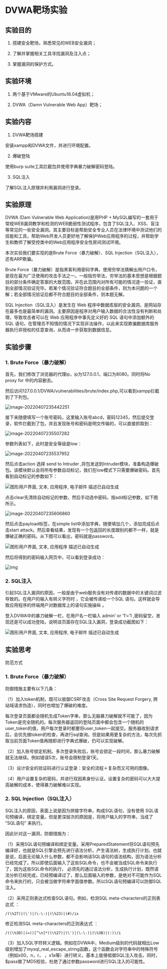 # DVWA靶场实验

## 实验目的

1. 搭建安全靶场，熟悉常见的WEB安全漏洞；

2. 了解并掌握相关工具寻找漏洞及注入点；

3. 掌握漏洞的保护方式。

## 实验环境

1. 两个基于VMware的Ubuntu18.04虚拟机；

2. DVWA（Damn Vulnerable Web App）靶场；

## 实验内容

1. DVWA靶场搭建

安装xampp和DVWA文件，并进行环境配置。

2. 爆破登陆

使用burp suite工具拦截包并使用字典暴力破解密码登陆。

3. SQL注入

了解SQL注入原理并利用漏洞进行登录。

## 实验原理

DVWA (Dam Vulnerable Web Application)是用PHP + MySQL编写的一套用于常规WEB漏洞教学和检测的WEB脆弱性测试程序，包含了SQL注入、XSS、盲注等常见的一些安全漏洞。其主要目标是帮助安全专业人员在法律环境中测试他们的技能和工具，帮助Web开发人员更好地了解保护Web应用程序的过程，并帮助学生和教师了解受控类中的Web应用程序安全性房间测试环境。

本次实验我们要实现的是Brute Force（暴力破解）、SQL Injection（SQL注入），还有ARP欺骗。

Brute Force（暴力破解）是指黑客利用密码字典，使用穷举法猜解出用户口令，是现在最为广泛使用的攻击手法之一。一般指穷举法，穷举法的基本思想是根据题目的部分条件确定答案的大致范围，并在此范围内对所有可能的情况逐一验证，直到全部情况验证完毕。若某个情况验证符合题目的全部条件，则为本问题的一个解；若全部情况验证后都不符合题目的全部条件，则本题无解。

SQL Injection（SQL注入）是发生在 Web 程序中数据库层的安全漏洞，是网站存在最多也是最简单的漏洞。主要原因是程序对用户输入数据的合法性没有判断和处理，导致攻击者可以在 Web 应用程序中事先定义好的 SQL 语句中添加额外的 SQL 语句，在管理员不知情的情况下实现非法操作，以此来实现欺骗数据库服务器执行非授权的任意查询，从而进一步获取到数据信息。

## 实验步骤

### 1. Brute Force（暴力破解）

首先，我们修改了浏览器的代理ip，ip为127.0.0.1，端口为8080。同时将No proxy for 中的内容删去。

然后访问127.0.0.1/DVWA/vulnerabilities/brute/index.php,可以看到xampp拦截到了下列包。

![image-20220407235442251](https://gitee.com/bright_xu/blog-image/raw/master/202204072354382.png)

接下来随便填写一个账号密码，这里输入账号abcd，密码12345，然后提交登录，软件拦截到了包，并且发现账号和密码是明文传输的，可以直接抓取到：

![image-20220407235507282](https://gitee.com/bright_xu/blog-image/raw/master/202204072355319.png)

  参数列表如下，此时是安全等级是low：

![image-20220407235537952](https://gitee.com/bright_xu/blog-image/raw/master/202204072355993.png)

然后点击action 选择 send to Intruder ,将包发送到Intruder模块，准备构造爆破包。该模块默认会将所有参数自动标记，我们在low模式下只需要爆破密码。首先看到自动标记的参数如下：

![图形用户界面, 文本, 应用程序, 电子邮件  描述已自动生成](https://gitee.com/bright_xu/blog-image/raw/master/img/clip_image008.png)

点击clear先清除自动标记的参数，然后手动选中密码，按add标记参数，如下图所示。

![image-20220407235606860](https://gitee.com/bright_xu/blog-image/raw/master/202204072356969.png)

然后点击payload标签，在simple list中添加字典，随便填加几个，添加完成后点击start attack。然后查看结果，发现有一个包返回的长度跟别的都不一样，就是爆破正确的密码。从下图可以看出，密码就是password。

![图形用户界面, 文本, 应用程序  描述已自动生成](C:/Users/DELL/AppData/Local/Temp/msohtmlclip1/01/clip_image012.jpg)

然后将得到的密码输入网页中，可以看到登录成功：

![img](https://gitee.com/bright_xu/blog-image/raw/master/img/clip_image014.png)

### 2. SQL注入

引起SQL注入漏洞的原因，一般是由于web服务没有对传递的数据中的关键词过滤导致的。在用户的输入有转义字符时 ，它会被传递给一个SQL 语句。这样就会导致应用程序的终端用户对数据库上的语句实施操纵 。

登入DVWA中的暴力破解一栏，在用户名一栏输入 admin’ or ‘1’=‘1 ,密码留空，发现还是可以成功登陆，说明该页面存在SQL注入漏洞，登录成功截图如下：

![图形用户界面, 文本, 应用程序, 电子邮件  描述已自动生成](https://gitee.com/bright_xu/blog-image/raw/master/img/clip_image002.png)

## 实验思考

防范方式

### **1.** **Brute Force**（暴力破解）

防御措施主要有以下几条：

（1）加入token机制，既可以抵御CSRF攻击（Cross Site Request Forgery, 跨站域请求伪造），同时也增加了爆破的难度。

每次登录页面都会随机生成Token字串，那么无脑暴力破解就不可能了，因为Token是完全随机的。每次服务器返回的登陆页面中都会包含一个随机的user_token的值，用户每次登录时都要将user_token一起提交。服务器收到请求后，会优先做token的检查，再进行sql查询。但是如果用更复杂的方法，每次先抓取当前页面Token值再随即进行字典式爆破，仍可以实现破解。

（2）加入账号锁定机制。多次登录失败后，账号会锁定一段时间，那么暴力破解就无法继续。例如错误5次，账号会限制登录1天。

（3）设计安全的验证码进行认证登录：安全的流程＋复杂而又可用的图像。

  （4）用户设置复杂的密码，并进行双因素身份认证。设置复杂的密码可以大大提高破解的成本，使得暴力破解难以实现。

 

### **2.** **SQL Injection**（SQL注入）

SQL注入的原因，表面上说是因为拼接字符串，构成SQL语句，没有使用 SQL语句预编译，绑定变量。但是更深层次的原因是，将用户输入的字符串，当成了 “SQL语句” 来执行。

因此针对这一漏洞，防御措施为：

（1）采用SQL语句预编译和绑定变量。采用PreparedStatement将SQL语句预先编译好，也就是SQL引擎会预先进行语法分析，产生语法树，生成执行计划。也就是说，后面无论输入什么参数，都不会影响该SQL语句的语法结构，因为语法分析已经完成了。所以即使后面输入了这些SQL命令，也不会被当成SQL命令来执行了，因为这些SQL命令的执行， 必须先的通过语法分析，生成执行计划，既然语法分析已经完成，已经预编译过了，那么后面输入的参数，是绝对不可能作为SQL命令来执行的，只会被当做字符串字面值参数。所以SQL语句预编译可以防御SQL注入。

（2）采用正则表达式检查SQL语句。例如，检测SQL meta-characters的正则表达式 ：

`/(\%27)|(\')|(\-\-)|(\%23)|(#)/ix`

修正检测SQL meta-characters的正则表达式 ：

`/((\%3D)|(=))[^\n]*((\%27)|(\')|(\-\-)|(\%3B)|(:))/i`

（3）加入SQL字符转义逻辑。例如在DVWA中，Medium级别的代码就相比Low级别增加了mysql_real_escape_string函数，这个函数会对字符串中的特殊符号（例如x00，n，r， ，x1a等）进行转义，基本上能够抵御SQL注入攻击。同时，$pass做了MD5校验，杜绝了通过参数password进行SQL注入的可能性。
